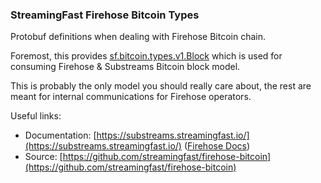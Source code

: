 ### StreamingFast Firehose Bitcoin Types

Protobuf definitions when dealing with Firehose Bitcoin chain.

Foremost, this provides [sf.bitcoin.types.v1.Block](https://buf.build/streamingfast/firehose-bitcoin/docs/main:sf.bitcoin.type.v1#sf.bitcoin.type.v1.Block) which is used for consuming Firehose & Substreams Bitcoin block model.

This is probably the only model you should really care about, the rest are meant for internal communications for Firehose operators.

Useful links:
- Documentation: [https://substreams.streamingfast.io/](https://substreams.streamingfast.io/) ([Firehose Docs](https://firehose.streamingfast.io/))
- Source: [https://github.com/streamingfast/firehose-bitcoin](https://github.com/streamingfast/firehose-bitcoin)